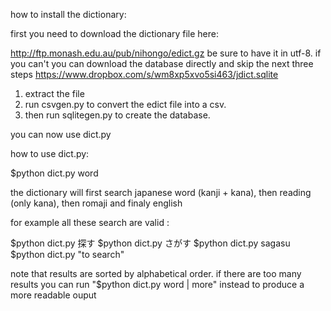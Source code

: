 how to install the dictionary:

first you need to download the dictionary file here:

http://ftp.monash.edu.au/pub/nihongo/edict.gz
be sure to have it in utf-8. if you can't you can download the database directly and skip the next three steps
https://www.dropbox.com/s/wm8xp5xvo5si463/jdict.sqlite

1. extract the file
2. run csvgen.py to convert the edict file into a csv.
3. then run sqlitegen.py to create the database.

you can now use dict.py

how to use dict.py:

$python dict.py word

the dictionary will first search japanese word (kanji + kana), then reading (only kana), then romaji and finaly english

for example all these search are valid :

$python dict.py 探す
$python dict.py さがす
$python dict.py sagasu
$python dict.py "to search"

note that results are sorted by alphabetical order.
if there are too many results you can run "$python dict.py word | more" instead to produce a more readable ouput

